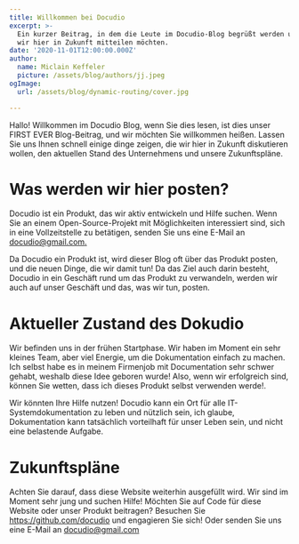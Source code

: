 ```yaml
---
title: Willkommen bei Docudio
excerpt: >-
  Ein kurzer Beitrag, in dem die Leute im Docudio-Blog begrüßt werden und was
  wir hier in Zukunft mitteilen möchten.
date: '2020-11-01T12:00:00.000Z'
author:
  name: Miclain Keffeler
  picture: /assets/blog/authors/jj.jpeg
ogImage:
  url: /assets/blog/dynamic-routing/cover.jpg

---
```

Hallo! Willkommen im Docudio Blog, wenn Sie dies lesen, ist dies unser FIRST EVER Blog-Beitrag, und wir möchten Sie willkommen heißen. Lassen Sie uns Ihnen schnell einige dinge zeigen, die wir hier in Zukunft diskutieren wollen, den aktuellen Stand des Unternehmens und unsere Zukunftspläne.

# Was werden wir hier posten?

Docudio ist ein Produkt, das wir aktiv entwickeln und Hilfe suchen. Wenn Sie an einem Open-Source-Projekt mit Möglichkeiten interessiert sind, sich in eine Vollzeitstelle zu betätigen, senden Sie uns eine E-Mail an [docudio@gmail.com.](mailto:docudio@gmail.com.) 

Da Docudio ein Produkt ist, wird dieser Blog oft über das Produkt posten, und die neuen Dinge, die wir damit tun! Da das Ziel auch darin besteht, Docudio in ein Geschäft rund um das Produkt zu verwandeln, werden wir auch auf unser Geschäft und das, was wir tun, posten. 

# Aktueller Zustand des Dokudio

Wir befinden uns in der frühen Startphase. Wir haben im Moment ein sehr kleines Team, aber viel Energie, um die Dokumentation einfach zu machen. Ich selbst habe es in meinem Firmenjob mit Documentation sehr schwer gehabt, weshalb diese Idee geboren wurde! Also, wenn wir erfolgreich sind, können Sie wetten, dass ich dieses Produkt selbst verwenden werde!. 

Wir könnten Ihre Hilfe nutzen! Docudio kann ein Ort für alle IT-Systemdokumentation zu leben und nützlich sein, ich glaube, Dokumentation kann tatsächlich vorteilhaft für unser Leben sein, und nicht eine belastende Aufgabe. 

# Zukunftspläne

Achten Sie darauf, dass diese Website weiterhin ausgefüllt wird. Wir sind im Moment sehr jung und suchen Hilfe! Möchten Sie auf Code für diese Website oder unser Produkt beitragen? Besuchen Sie <https://github.com/docudio> und engagieren Sie sich! Oder senden Sie uns eine E-Mail an [docudio@gmail.com](mailto:docudio@gmail.com)
